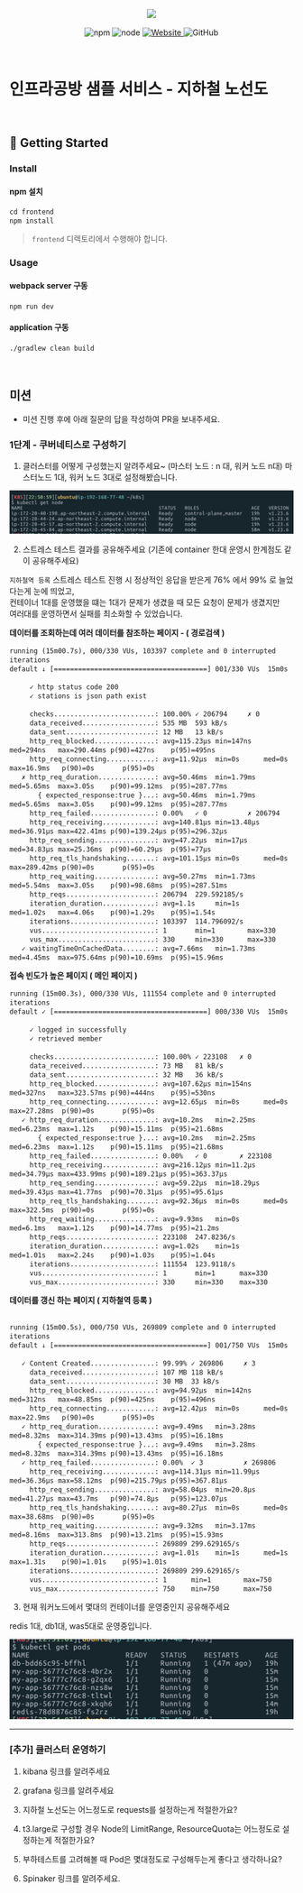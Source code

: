 <p align="center">
    <img width="200px;" src="https://raw.githubusercontent.com/woowacourse/atdd-subway-admin-frontend/master/images/main_logo.png"/>
</p>
<p align="center">
  <img alt="npm" src="https://img.shields.io/badge/npm-%3E%3D%205.5.0-blue">
  <img alt="node" src="https://img.shields.io/badge/node-%3E%3D%209.3.0-blue">
  <a href="https://edu.nextstep.camp/c/R89PYi5H" alt="nextstep atdd">
    <img alt="Website" src="https://img.shields.io/website?url=https%3A%2F%2Fedu.nextstep.camp%2Fc%2FR89PYi5H">
  </a>
  <img alt="GitHub" src="https://img.shields.io/github/license/next-step/atdd-subway-service">
</p>

<br>

# 인프라공방 샘플 서비스 - 지하철 노선도

<br>

## 🚀 Getting Started

### Install
#### npm 설치
```
cd frontend
npm install
```
> `frontend` 디렉토리에서 수행해야 합니다.

### Usage
#### webpack server 구동
```
npm run dev
```
#### application 구동
```
./gradlew clean build
```
<br>

## 미션

* 미션 진행 후에 아래 질문의 답을 작성하여 PR을 보내주세요.

### 1단계 - 쿠버네티스로 구성하기
1. 클러스터를 어떻게 구성했는지 알려주세요~ (마스터 노드 : n 대, 워커 노드 n대)
마스터노드 1대, 워커 노드 3대로 설정해봤습니다.

![노드](./images/nodes.png)

2. 스트레스 테스트 결과를 공유해주세요 (기존에 container 한대 운영시 한계점도 같이 공유해주세요)

`지하철역 등록` 스트레스 테스트 진행 시 정상적인 응답을 받은게 76% 에서 99% 로 늘었다는게 눈에 띄었고,  
컨테이너 1대를 운영했을 떄는 1대가 문제가 생겼을 때 모든 요청이 문제가 생겼지만  
여러대를 운영하면서 실패를 최소화할 수 있었습니다.


**데이터를 조회하는데 여러 데이터를 참조하는 페이지 - ( 경로검색 )**
```
running (15m00.7s), 000/330 VUs, 103397 complete and 0 interrupted iterations
default ↓ [======================================] 001/330 VUs  15m0s

     ✓ http status code 200
     ✓ stations is json path exist

     checks.........................: 100.00% ✓ 206794     ✗ 0
     data_received..................: 535 MB  593 kB/s
     data_sent......................: 12 MB   13 kB/s
     http_req_blocked...............: avg=115.23µs min=147ns   med=294ns   max=290.44ms p(90)=427ns    p(95)=495ns
     http_req_connecting............: avg=11.92µs  min=0s      med=0s      max=16.9ms   p(90)=0s       p(95)=0s
   ✗ http_req_duration..............: avg=50.46ms  min=1.79ms  med=5.65ms  max=3.05s    p(90)=99.12ms  p(95)=287.77ms
       { expected_response:true }...: avg=50.46ms  min=1.79ms  med=5.65ms  max=3.05s    p(90)=99.12ms  p(95)=287.77ms
     http_req_failed................: 0.00%   ✓ 0          ✗ 206794
     http_req_receiving.............: avg=140.81µs min=13.48µs med=36.91µs max=422.41ms p(90)=139.24µs p(95)=296.32µs
     http_req_sending...............: avg=47.22µs  min=17µs    med=34.83µs max=25.36ms  p(90)=60.29µs  p(95)=77µs
     http_req_tls_handshaking.......: avg=101.15µs min=0s      med=0s      max=289.42ms p(90)=0s       p(95)=0s
     http_req_waiting...............: avg=50.27ms  min=1.73ms  med=5.54ms  max=3.05s    p(90)=98.68ms  p(95)=287.51ms
     http_reqs......................: 206794  229.592185/s
     iteration_duration.............: avg=1.1s     min=1s      med=1.02s   max=4.06s    p(90)=1.29s    p(95)=1.54s
     iterations.....................: 103397  114.796092/s
     vus............................: 1       min=1        max=330
     vus_max........................: 330     min=330      max=330
   ✓ waitingTimeOnCachedData........: avg=7.66ms   min=1.73ms  med=4.45ms  max=975.64ms p(90)=10.69ms  p(95)=15.96ms
```

**접속 빈도가 높은 페이지 ( 메인 페이지 )**
```
running (15m00.3s), 000/330 VUs, 111554 complete and 0 interrupted iterations
default ✓ [======================================] 000/330 VUs  15m0s

     ✓ logged in successfully
     ✓ retrieved member

     checks.........................: 100.00% ✓ 223108   ✗ 0
     data_received..................: 73 MB   81 kB/s
     data_sent......................: 32 MB   36 kB/s
     http_req_blocked...............: avg=107.62µs min=154ns   med=327ns   max=323.57ms p(90)=444ns    p(95)=530ns
     http_req_connecting............: avg=12.65µs  min=0s      med=0s      max=27.28ms  p(90)=0s       p(95)=0s
   ✓ http_req_duration..............: avg=10.2ms   min=2.25ms  med=6.23ms  max=1.12s    p(90)=15.11ms  p(95)=21.68ms
       { expected_response:true }...: avg=10.2ms   min=2.25ms  med=6.23ms  max=1.12s    p(90)=15.11ms  p(95)=21.68ms
     http_req_failed................: 0.00%   ✓ 0        ✗ 223108
     http_req_receiving.............: avg=216.12µs min=11.2µs  med=34.79µs max=433.99ms p(90)=189.21µs p(95)=363.37µs
     http_req_sending...............: avg=59.22µs  min=18.29µs med=39.43µs max=41.77ms  p(90)=70.31µs  p(95)=95.61µs
     http_req_tls_handshaking.......: avg=92.36µs  min=0s      med=0s      max=322.5ms  p(90)=0s       p(95)=0s
     http_req_waiting...............: avg=9.93ms   min=0s      med=6.1ms   max=1.12s    p(90)=14.77ms  p(95)=21.2ms
     http_reqs......................: 223108  247.8236/s
     iteration_duration.............: avg=1.02s    min=1s      med=1.01s   max=2.24s    p(90)=1.03s    p(95)=1.04s
     iterations.....................: 111554  123.9118/s
     vus............................: 1       min=1      max=330
     vus_max........................: 330     min=330    max=330
```

**데이터를 갱신 하는 페이지 ( 지하철역 등록 )**
```

running (15m00.5s), 000/750 VUs, 269809 complete and 0 interrupted iterations
default ↓ [======================================] 001/750 VUs  15m0s

   ✓ Content Created................: 99.99% ✓ 269806     ✗ 3
     data_received..................: 107 MB 118 kB/s
     data_sent......................: 30 MB  33 kB/s
     http_req_blocked...............: avg=94.92µs  min=142ns   med=312ns   max=48.85ms  p(90)=425ns    p(95)=496ns
     http_req_connecting............: avg=12.42µs  min=0s      med=0s      max=22.9ms   p(90)=0s       p(95)=0s
   ✓ http_req_duration..............: avg=9.49ms   min=3.28ms  med=8.32ms  max=314.39ms p(90)=13.43ms  p(95)=16.18ms
       { expected_response:true }...: avg=9.49ms   min=3.28ms  med=8.32ms  max=314.39ms p(90)=13.43ms  p(95)=16.18ms
   ✓ http_req_failed................: 0.00%  ✓ 3          ✗ 269806
     http_req_receiving.............: avg=114.31µs min=11.99µs med=36.36µs max=58.12ms  p(90)=215.79µs p(95)=367.81µs
     http_req_sending...............: avg=58.04µs  min=20.8µs  med=41.27µs max=43.7ms   p(90)=74.8µs   p(95)=123.07µs
     http_req_tls_handshaking.......: avg=80.27µs  min=0s      med=0s      max=38.68ms  p(90)=0s       p(95)=0s
     http_req_waiting...............: avg=9.32ms   min=3.17ms  med=8.16ms  max=313.8ms  p(90)=13.21ms  p(95)=15.93ms
     http_reqs......................: 269809 299.629165/s
     iteration_duration.............: avg=1.01s    min=1s      med=1s      max=1.31s    p(90)=1.01s    p(95)=1.01s
     iterations.....................: 269809 299.629165/s
     vus............................: 1      min=1        max=750
     vus_max........................: 750    min=750      max=750
```


3. 현재 워커노드에서 몇대의 컨테이너를 운영중인지 공유해주세요

redis 1대, db1대, was5대로 운영중입니다.

![노드](./images/pods.png)


---

### [추가] 클러스터 운영하기
1. kibana 링크를 알려주세요

2. grafana 링크를 알려주세요

3. 지하철 노선도는 어느정도로 requests를 설정하는게 적절한가요?

4. t3.large로 구성할 경우 Node의 LimitRange, ResourceQuota는 어느정도로 설정하는게 적절한가요?

5. 부하테스트를 고려해볼 때 Pod은 몇대정도로 구성해두는게 좋다고 생각하나요?

6. Spinaker 링크를 알려주세요.
